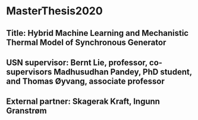 # MasterThesis2020
## Title: Hybrid Machine Learning and Mechanistic Thermal Model of Synchronous Generator

## USN supervisor: Bernt Lie, professor, co-supervisors Madhusudhan Pandey, PhD student, and Thomas Øyvang, associate professor

## External partner: Skagerak Kraft, Ingunn Granstrøm
